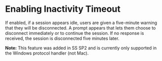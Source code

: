 [title]: # (Enabling Inactivity Timeout)
[tags]: # (XXX)
[priority]: # (10)

# Enabling Inactivity Timeout

If enabled, if a session appears idle, users are given a five-minute warning that they will be disconnected. A prompt appears that lets them choose to disconnect immediately or to continue the session. If no response is received, the session is disconnected five minutes later.

**Note:** This feature was added in SS SP2 and is currently only supported in the Windows protocol handler (not Mac).
